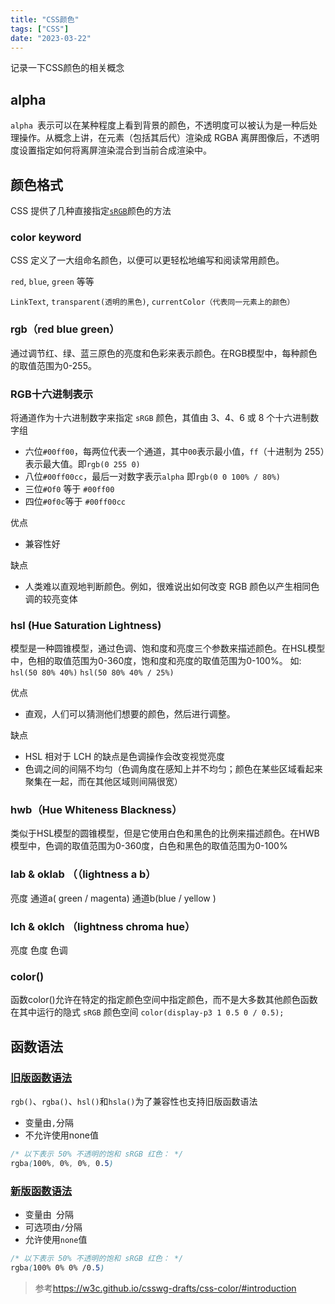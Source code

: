 ```yaml
---
title: "CSS颜色"
tags: ["CSS"]
date: "2023-03-22"
---
```


记录一下CSS颜色的相关概念

## alpha 
`alpha `表示可以在某种程度上看到背景的颜色，不透明度可以被认为是一种后处理操作。从概念上讲，在元素（包括其后代）渲染成 RGBA 离屏图像后，不透明度设置指定如何将离屏渲染混合到当前合成渲染中。

## 颜色格式

CSS 提供了几种直接指定[`sRGB`](https://w3c.github.io/csswg-drafts/css-color/#numeric-srgb)颜色的方法

### color keyword

CSS 定义了一大组命名颜色，以便可以更轻松地编写和阅读常用颜色。

`red`, `blue`, `green` 等等

`LinkText`, `transparent(透明的黑色)`, `currentColor（代表同一元素上的颜色）`


### rgb（red blue green）

通过调节红、绿、蓝三原色的亮度和色彩来表示颜色。在RGB模型中，每种颜色的取值范围为0-255。 

### RGB十六进制表示

将通道作为十六进制数字来指定 `sRGB` 颜色，其值由 3、4、6 或 8 个十六进制数字组

+ 六位`#00ff00`，每两位代表一个通道，其中`00`表示最小值，`ff`（十进制为 255）表示最大值。即`rgb(0 255 0)`
+ 八位`#00ff00cc`，最后一对数字表示`alpha` 即`rgb(0 0 100% / 80%)`
+ 三位`#Of0` 等于 `#00ff00`
+ 四位`#0f0c`等于 `#00ff00cc`


优点

+ 兼容性好

缺点

+ 人类难以直观地判断颜色。例如，很难说出如何改变 RGB 颜色以产生相同色调的较亮变体

### hsl (Hue Saturation Lightness)
模型是一种圆锥模型，通过色调、饱和度和亮度三个参数来描述颜色。在HSL模型中，色相的取值范围为0-360度，饱和度和亮度的取值范围为0-100%。 
如: `hsl(50 80% 40%)`  `hsl(50 80% 40% / 25%)`

优点

+ 直观，人们可以猜测他们想要的颜色，然后进行调整。

缺点

+ HSL 相对于 LCH 的缺点是色调操作会改变视觉亮度
+ 色调之间的间隔不均匀（色调角度在感知上并不均匀；颜色在某些区域看起来聚集在一起，而在其他区域则间隔很宽）

### hwb（Hue Whiteness Blackness）

类似于HSL模型的圆锥模型，但是它使用白色和黑色的比例来描述颜色。在HWB模型中，色调的取值范围为0-360度，白色和黑色的取值范围为0-100%

### lab & oklab （（lightness a b）
亮度 通道a( green / magenta) 通道b(blue / yellow )
### lch & oklch （lightness chroma hue）
亮度 色度 色调

### color()

函数color()允许在特定的指定颜色空间中指定颜色，而不是大多数其他颜色函数在其中运行的隐式 `sRGB` 颜色空间
`color(display-p3 1 0.5 0 / 0.5);`

## 函数语法

### [旧版函数语法](https://w3c.github.io/csswg-drafts/css-color/#color-syntax-legacy)

`rgb()`、`rgba()`、`hsl()`和`hsla()`为了兼容性也支持旧版函数语法
+ 变量由`,`分隔
+ 不允许使用none值


```css
/* 以下表示 50% 不透明的饱和 sRGB 红色： */
rgba(100%, 0%, 0%, 0.5)
```

### [新版函数语法](https://w3c.github.io/csswg-drafts/css-color/#color-syntax-modern)

+ 变量由` `分隔
+ 可选项由`/`分隔
+ 允许使用`none`值
```css
/* 以下表示 50% 不透明的饱和 sRGB 红色： */
rgba(100% 0% 0% /0.5)
```

> 参考<https://w3c.github.io/csswg-drafts/css-color/#introduction>
